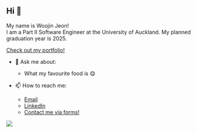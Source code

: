 ## Hi 👋
My name is Woojin Jeon! <br />
I am a Part II Software Engineer at the University of Auckland.
My planned graduation year is 2025.

[Check out my portfolio!](https://www.woojinjeon.me)

- 💬 Ask me about:
  - What my favourite food is 😋

- 📫 How to reach me:
    - [Email](mailto:woojinjn@gmail.com)
    - [LinkedIn](https://www.linkedin.com/in/woojinnz/)
    - [Contact me via forms!](https://forms.gle/8H2bhwJu6mTVps3s8)

![](https://komarev.com/ghpvc/?username=Woojinnz&color=orange)


<!--
**Woojinnz/Woojinnz** is a ✨ _special_ ✨ repository because its `README.md` (this file) appears on your GitHub profile.

Here are some ideas to get you started:

- 🔭 I’m currently working on ...
- 🌱 I’m currently learning ...
- 👯 I’m looking to collaborate on ...
- 🤔 I’m looking for help with ...
- 💬 Ask me about ...
- 📫 How to reach me: ...
- 😄 Pronouns: ...
- ⚡ Fun fact: ...
-->
